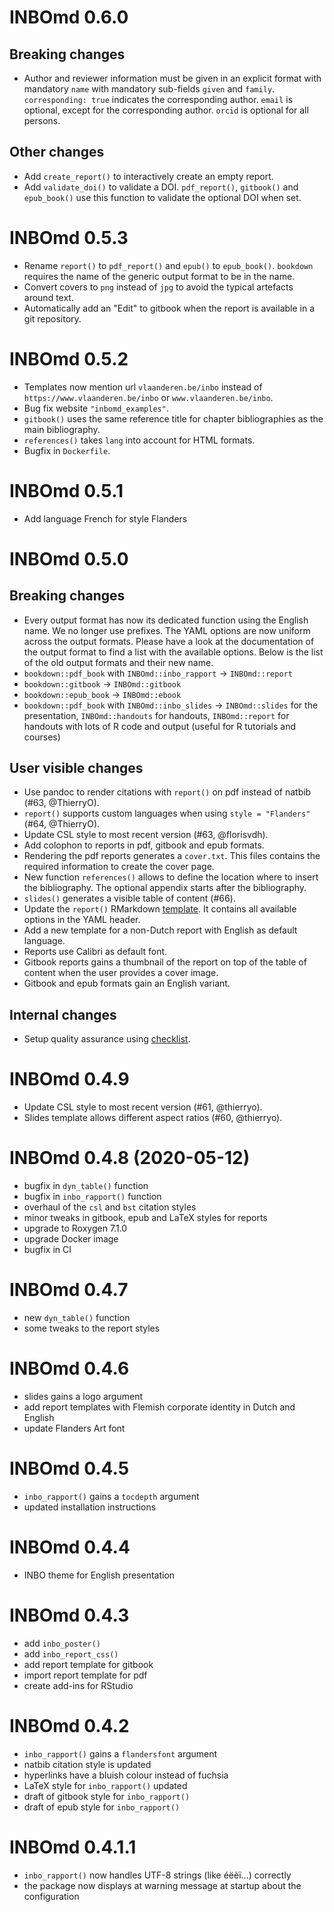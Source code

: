 # INBOmd 0.6.0

## Breaking changes

* Author and reviewer information must be given in an explicit format with
  mandatory `name` with mandatory sub-fields `given` and `family`.
  `corresponding: true` indicates the corresponding author.
  `email` is optional, except for the corresponding author.
  `orcid` is optional for all persons.

## Other changes

* Add `create_report()` to interactively create an empty report.
* Add `validate_doi()` to validate a DOI.
  `pdf_report()`, `gitbook()` and `epub_book()` use this function to validate
  the optional DOI when set.

# INBOmd 0.5.3

* Rename `report()` to `pdf_report()` and `epub()` to `epub_book()`.
  `bookdown` requires the name of the generic output format to be in the name.
* Convert covers to `png` instead of `jpg` to avoid the typical artefacts around
  text.
* Automatically add an "Edit" to gitbook when the report is available in a git
  repository.

# INBOmd 0.5.2

* Templates now mention url `vlaanderen.be/inbo` instead of
  `https://www.vlaanderen.be/inbo` or `www.vlaanderen.be/inbo`.
* Bug fix website `"inbomd_examples"`.
* `gitbook()` uses the same reference title for chapter bibliographies as the
  main bibliography.
* `references()` takes `lang` into account for HTML formats.
* Bugfix in `Dockerfile`.

# INBOmd 0.5.1

* Add language French for style Flanders

# INBOmd 0.5.0

## Breaking changes

* Every output format has now its dedicated function using the English name.
  We no longer use prefixes.
  The YAML options are now uniform across the output formats.
  Please have a look at the documentation of the output format to find a list
  with the available options.
  Below is the list of the old output formats and their new name.
* `bookdown::pdf_book` with `INBOmd::inbo_rapport` -> `INBOmd::report`
* `bookdown::gitbook` -> `INBOmd::gitbook`
* `bookdown::epub_book` -> `INBOmd::ebook`
* `bookdown::pdf_book` with `INBOmd::inbo_slides` ->
  `INBOmd::slides` for the presentation, `INBOmd::handouts` for handouts,
  `INBOmd::report` for handouts with lots of R code and output (useful for
  R tutorials and courses)

## User visible changes

* Use pandoc to render citations with `report()` on pdf instead of natbib
  (#63, @ThierryO).
* `report()` supports custom languages when using `style = "Flanders"`
  (#64, @ThierryO).
* Update CSL style to most recent version (#63, @florisvdh).
* Add colophon to reports in pdf, gitbook and epub formats.
* Rendering the pdf reports generates a `cover.txt`.
  This files contains the required information to create the cover page.
* New function `references()` allows to define the location where to insert
  the bibliography.
  The optional appendix starts after the bibliography.
* `slides()` generates a visible table of content (#66).
* Update the `report()` RMarkdown [template](https://rstudio.github.io/rstudio-extensions/rmarkdown_templates.html).
  It contains all available options in the YAML header.
* Add a new template for a non-Dutch report with English as default language.
* Reports use Calibri as default font.
* Gitbook reports gains a thumbnail of the report on top of the table of content
  when the user provides a cover image.
* Gitbook and epub formats gain an English variant.

## Internal changes

* Setup quality assurance using [checklist](https://inbo.github.io/checklist/).

# INBOmd 0.4.9

* Update CSL style to most recent version (#61, @thierryo).
* Slides template allows different aspect ratios (#60, @thierryo).

# INBOmd 0.4.8 (2020-05-12)

* bugfix in `dyn_table()` function
* bugfix in `inbo_rapport()` function
* overhaul of the `csl` and `bst` citation styles
* minor tweaks in gitbook, epub and LaTeX styles for reports
* upgrade to Roxygen 7.1.0
* upgrade Docker image
* bugfix in CI

# INBOmd 0.4.7

* new `dyn_table()` function
* some tweaks to the report styles

# INBOmd 0.4.6

* slides gains a logo argument
* add report templates with Flemish corporate identity in Dutch and English
* update Flanders Art font

# INBOmd 0.4.5

* `inbo_rapport()` gains a `tocdepth` argument
* updated installation instructions

# INBOmd 0.4.4

* INBO theme for English presentation

# INBOmd 0.4.3

* add `inbo_poster()`
* add `inbo_report_css()`
* add report template for gitbook
* import report template for pdf
* create add-ins for RStudio

# INBOmd 0.4.2

* `inbo_rapport()` gains a `flandersfont` argument
* natbib citation style is updated
* hyperlinks have a bluish colour instead of fuchsia
* LaTeX style for `inbo_rapport()` updated
* draft of gitbook style for `inbo_rapport()`
* draft of epub style for `inbo_rapport()`

# INBOmd 0.4.1.1

* `inbo_rapport()` now handles UTF-8 strings (like éëèï...) correctly
* the package now displays at warning message at startup about the configuration

